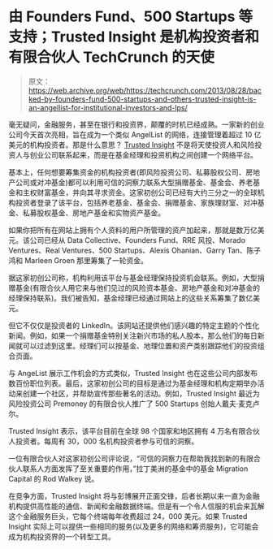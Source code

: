 # 由 Founders Fund、500 Startups 等支持；Trusted Insight 是机构投资者和有限合伙人 TechCrunch 的天使

> 原文：<https://web.archive.org/web/https://techcrunch.com/2013/08/28/backed-by-founders-fund-500-startups-and-others-trusted-insight-is-an-angellist-for-institutional-investors-and-lps/>

毫无疑问，金融服务，甚至在银行和投资界，颠覆的时机已经成熟。一家新的创业公司今天首次亮相，旨在成为一个类似 AngelList 的网络，连接管理着超过 10 亿美元的机构投资者。那是什么意思？ [Trusted Insight](https://web.archive.org/web/20221209104150/https://www.thetrustedinsight.com/) 不是将天使投资人和风险投资人与创业公司联系起来，而是在基金经理和投资机构之间创建一个网络平台。

基本上，任何想要筹集资金的机构投资者(即风险投资公司、私募股权公司、房地产公司或对冲基金)都可以利用可信的洞察力联系大型捐赠基金、基金会、养老基金和主权财富基金，并向其寻求资金。这家初创公司已经有大约三分之一的全球机构投资者登录了该平台，包括养老基金、基金会、捐赠基金、家族理财室、对冲基金、私募股权基金、房地产基金和实物资产基金。

如果你把所有在网站上拥有个人资料的用户所管理的资产加起来，那就是数万亿美元。该公司已经从 Data Collective、Founders Fund、RRE 风投、Morado Ventures、Real Ventures、500 Startups、Alexis Ohanian、Garry Tan、陈子鸿和 Marleen Groen 那里筹集了一轮资金。

据这家初创公司称，机构利用该平台与基金经理保持投资机会联系。例如，大型捐赠基金(有限合伙人用它来与他们见过的风险资本基金、房地产基金和对冲基金的经理保持联系)。我们被告知，基金经理已经通过网站上的这些关系筹集了数亿美元。

但它不仅仅是投资者的 LinkedIn。该网站还提供他们感兴趣的特定主题的个性化新闻。例如，如果一个捐赠基金特别关注新兴市场的私人股本，那么他们的每日新闻就可以过滤到这里。经理们可以按基金、地理位置和资产类别跟踪他们的投资组合页面。

与 AngeList 展示工作机会的方式类似，Trusted Insight 也在这些公司内部发布数百份职位列表。最后，这家初创公司的目标是通过为基金经理和机构定期举办活动来创建一个社区，并帮助宣传那些著名的活动。例如，Trusted Insight 最近为风险投资公司 Premoney 的有限合伙人推广了 500 Startups 创始人戴夫·麦克卢尔。

Trusted Insight 表示，该平台目前在全球 98 个国家和地区拥有 4 万名有限合伙人投资者。每周有 30，000 名机构投资者参与可信的洞察。

一位有限合伙人对这家初创公司评论说，“可信的洞察力在帮助我找到新的有限合伙人联系人方面发挥了至关重要的作用，”拉丁美洲的基金中的基金 Migration Capital 的 Rod Walkey 说。

在竞争方面，Trusted Insight 将与彭博展开正面交锋，后者长期以来一直为金融机构提供高性能的通信、新闻和金融数据终端。但是有一个令人信服的机会来瓦解这个金融服务巨头，它每个终端每年收费超过 24，000 美元。如果 Trusted Insight 实际上可以提供一些相同的服务(以及更多的网络和筹资服务)，它可能会成为机构投资界的一个转型工具。